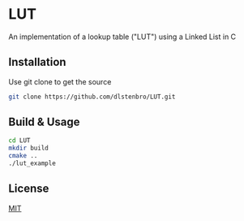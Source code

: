 # LUT
An implementation of a lookup table ("LUT") using a Linked List in C

## Installation

Use git clone to get the source

```bash
git clone https://github.com/dlstenbro/LUT.git 
```

## Build & Usage

```bash
cd LUT
mkdir build
cmake ..
./lut_example
```

## License
[MIT](https://choosealicense.com/licenses/mit/)